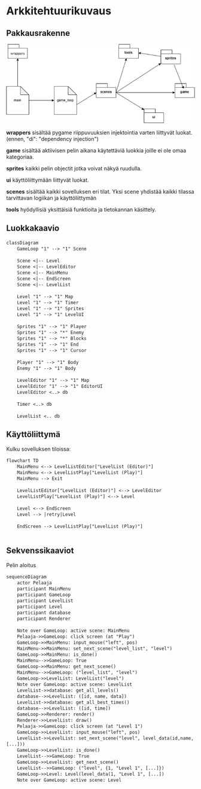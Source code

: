 # Arkkitehtuurikuvaus

## Pakkausrakenne
![Pakkausrakenne](./kuvat/pakkausrakenne.png)

**wrappers** sisältää pygame riippuvuuksien injektointia varten liittyvät luokat. (ennen, "di": "dependency injection")

**game** sisältää aktiivisen pelin aikana käytettäviä luokkia joille ei ole omaa kategoriaa.

**sprites** kaikki pelin objectit jotka voivat näkyä ruudulla.

**ui** käyttöliittymään liittyvät luokat.

**scenes** sisältää kaikki sovelluksen eri tilat. Yksi scene yhdistää kaikki tilassa tarvittavan logiikan ja käyttöliittymän

**tools** hyödyllisiä yksittäisiä funktioita ja tietokannan käsittely.

## Luokkakaavio

```mermaid
classDiagram
    GameLoop "1" --> "1" Scene

    Scene <|-- Level
    Scene <|-- LevelEditor
    Scene <|-- MainMenu
    Scene <|-- EndScreen
    Scene <|-- LevelList

    Level "1" --> "1" Map
    Level "1" --> "1" Timer
    Level "1" --> "1" Sprites
    Level "1" --> "1" LevelUI

    Sprites "1" --> "1" Player
    Sprites "1" --> "*" Enemy
    Sprites "1" --> "*" Blocks
    Sprites "1" --> "1" End
    Sprites "1" --> "1" Cursor

    Player "1" --> "1" Body
    Enemy "1" --> "1" Body

    LevelEditor "1" --> "1" Map
    LevelEditor "1" --> "1" EditorUI
    LevelEditor <..> db

    Timer <..> db

    LevelList <.. db
```

## Käyttöliittymä
Kulku sovelluksen tiloissa:
```mermaid
flowchart TD
    MainMenu <--> LevelListEditor["LevelList (Editor)"]
    MainMenu <--> LevelListPlay["LevelList (Play)"]
    MainMenu --> Exit

    LevelListEditor["LevelList (Editor)"] <--> LevelEditor
    LevelListPlay["LevelList (Play)"] <--> Level

    Level <--> EndScreen
    Level --> |retry|Level

    EndScreen --> LevelListPlay["LevelList (Play)"]
  
```

## Sekvenssikaaviot
Pelin aloitus

```mermaid
sequenceDiagram
    actor Pelaaja
    participant MainMenu
    participant GameLoop
    participant LevelList
    participant Level
    participant database
    participant Renderer

    Note over GameLoop: active scene: MainMenu
    Pelaaja->>GameLoop: click screen (at "Play")
    GameLoop->>MainMenu: input_mouse("left", pos)
    MainMenu->>MainMenu: set_next_scene("level_list", "level")
    GameLoop->>MainMenu: is_done()
    MainMenu-->>GameLoop: True
    GameLoop->>MainMenu: get_next_scene()
    MainMenu-->>GameLoop: ("level_list", "level")
    GameLoop->>LevelList: LevelList("level")
    Note over GameLoop: active scene: LevelList
    LevelList->>database: get_all_levels()
    database-->>LevelList: ([id, name, data])
    LevelList->>database: get_all_best_times()
    database-->>LevelList: ([id, time])
    GameLoop->>Renderer: render()
    Renderer->>LevelList: draw()
    Pelaaja->>GameLoop: click screen (at "Level 1")
    GameLoop->>LevelList: input_mouse("left", pos)
    LevelList->>LevelList: set_next_scene("level", level_data(id,name,[...]))
    GameLoop->>LevelList: is_done()
    LevelList-->>GameLoop: True
    GameLoop->>LevelList: get_next_scene()
    LevelList-->>GameLoop: ("level", {1, "Level 1", [...]})
    GameLoop->>Level: Level(level_data(1, "Level 1", [...])
    Note over GameLoop: active scene: Level
```
